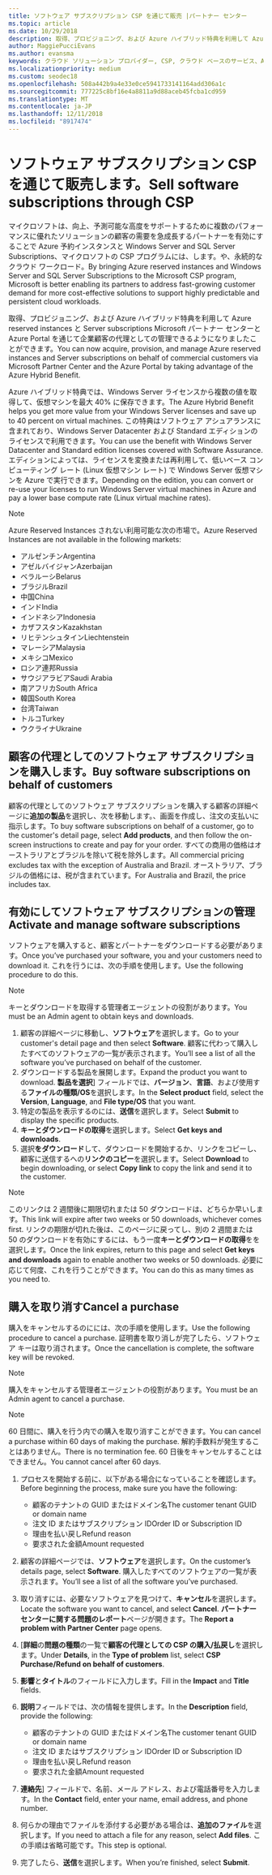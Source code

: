 ```yaml
---
title: ソフトウェア サブスクリプション CSP を通じて販売 |パートナー センター
ms.topic: article
ms.date: 10/29/2018
description: 取得、プロビジョニング、および Azure ハイブリッド特典を利用して Azure reserved instances と Server subscriptions Microsoft パートナー センターと Azure Portal を通じて企業顧客の代理としての管理できるようになりましたことができます。
author: MaggiePucciEvans
ms.author: evansma
keywords: クラウド ソリューション プロバイダー, CSP, クラウド ベースのサービス、Azure、Azure RI、Windows Server、SQL Server のソフトウェア サブスクリプション
ms.localizationpriority: medium
ms.custom: seodec18
ms.openlocfilehash: 508a442b9a4e33e0ce5941733141164add306a1c
ms.sourcegitcommit: 777225c8bf16e4a8811a9d88aceb45fcba1cd959
ms.translationtype: MT
ms.contentlocale: ja-JP
ms.lasthandoff: 12/11/2018
ms.locfileid: "8917474"
---
```

# <a name="sell-software-subscriptions-through-csp"></a><span data-ttu-id="c90ba-104">ソフトウェア サブスクリプション CSP を通じて販売します。</span><span class="sxs-lookup"><span data-stu-id="c90ba-104">Sell software subscriptions through CSP</span></span>

<span data-ttu-id="c90ba-105">マイクロソフトは、向上、予測可能な高度をサポートするために複数のパフォーマンスに優れたソリューションの顧客の需要を急成長するパートナーを有効にすることで Azure 予約インスタンスと Windows Server and SQL Server Subscriptions、マイクロソフトの CSP プログラムには、します。や、永続的なクラウド ワークロード。</span><span class="sxs-lookup"><span data-stu-id="c90ba-105">By bringing Azure reserved instances and Windows Server and SQL Server Subscriptions to the Microsoft CSP program, Microsoft is better enabling its partners to address fast-growing customer demand for more cost-effective solutions to support highly predictable and persistent cloud workloads.</span></span> 

<span data-ttu-id="c90ba-106">取得、プロビジョニング、および Azure ハイブリッド特典を利用して Azure reserved instances と Server subscriptions Microsoft パートナー センターと Azure Portal を通じて企業顧客の代理としての管理できるようになりましたことができます。</span><span class="sxs-lookup"><span data-stu-id="c90ba-106">You can now acquire, provision, and manage Azure reserved instances and Server subscriptions on behalf of commercial customers via Microsoft Partner Center and the Azure Portal by taking advantage of the Azure Hybrid Benefit.</span></span> 

<span data-ttu-id="c90ba-107">Azure ハイブリッド特典では、Windows Server ライセンスから複数の値を取得して、仮想マシンを最大 40% に保存できます。</span><span class="sxs-lookup"><span data-stu-id="c90ba-107">The Azure Hybrid Benefit helps you get more value from your Windows Server licenses and save up to 40 percent on virtual machines.</span></span> <span data-ttu-id="c90ba-108">この特典はソフトウェア アシュアランスに含まれており、Windows Server Datacenter および Standard エディションのライセンスで利用できます。</span><span class="sxs-lookup"><span data-stu-id="c90ba-108">You can use the benefit with Windows Server Datacenter and Standard edition licenses covered with Software Assurance.</span></span> <span data-ttu-id="c90ba-109">エディションによっては、ライセンスを変換または再利用して、低いベース コンピューティング レート (Linux 仮想マシン レート) で Windows Server 仮想マシンを Azure で実行できます。</span><span class="sxs-lookup"><span data-stu-id="c90ba-109">Depending on the edition, you can convert or re-use your licenses to run Windows Server virtual machines in Azure and pay a lower base compute rate (Linux virtual machine rates).</span></span>

> [!NOTE]  
> <span data-ttu-id="c90ba-110">Azure Reserved Instances されない利用可能な次の市場で。</span><span class="sxs-lookup"><span data-stu-id="c90ba-110">Azure Reserved Instances are not available in the following markets:</span></span>  
> * <span data-ttu-id="c90ba-111">アルゼンチン</span><span class="sxs-lookup"><span data-stu-id="c90ba-111">Argentina</span></span>
> * <span data-ttu-id="c90ba-112">アゼルバイジャン</span><span class="sxs-lookup"><span data-stu-id="c90ba-112">Azerbaijan</span></span>
> * <span data-ttu-id="c90ba-113">ベラルーシ</span><span class="sxs-lookup"><span data-stu-id="c90ba-113">Belarus</span></span>
> * <span data-ttu-id="c90ba-114">ブラジル</span><span class="sxs-lookup"><span data-stu-id="c90ba-114">Brazil</span></span>
> * <span data-ttu-id="c90ba-115">中国</span><span class="sxs-lookup"><span data-stu-id="c90ba-115">China</span></span>
> * <span data-ttu-id="c90ba-116">インド</span><span class="sxs-lookup"><span data-stu-id="c90ba-116">India</span></span>
> * <span data-ttu-id="c90ba-117">インドネシア</span><span class="sxs-lookup"><span data-stu-id="c90ba-117">Indonesia</span></span>
> * <span data-ttu-id="c90ba-118">カザフスタン</span><span class="sxs-lookup"><span data-stu-id="c90ba-118">Kazakhstan</span></span>
> * <span data-ttu-id="c90ba-119">リヒテンシュタイン</span><span class="sxs-lookup"><span data-stu-id="c90ba-119">Liechtenstein</span></span>
> * <span data-ttu-id="c90ba-120">マレーシア</span><span class="sxs-lookup"><span data-stu-id="c90ba-120">Malaysia</span></span>
> * <span data-ttu-id="c90ba-121">メキシコ</span><span class="sxs-lookup"><span data-stu-id="c90ba-121">Mexico</span></span>
> * <span data-ttu-id="c90ba-122">ロシア連邦</span><span class="sxs-lookup"><span data-stu-id="c90ba-122">Russia</span></span>
> * <span data-ttu-id="c90ba-123">サウジアラビア</span><span class="sxs-lookup"><span data-stu-id="c90ba-123">Saudi Arabia</span></span>
> * <span data-ttu-id="c90ba-124">南アフリカ</span><span class="sxs-lookup"><span data-stu-id="c90ba-124">South Africa</span></span>
> * <span data-ttu-id="c90ba-125">韓国</span><span class="sxs-lookup"><span data-stu-id="c90ba-125">South Korea</span></span>
> * <span data-ttu-id="c90ba-126">台湾</span><span class="sxs-lookup"><span data-stu-id="c90ba-126">Taiwan</span></span>
> * <span data-ttu-id="c90ba-127">トルコ</span><span class="sxs-lookup"><span data-stu-id="c90ba-127">Turkey</span></span>
> * <span data-ttu-id="c90ba-128">ウクライナ</span><span class="sxs-lookup"><span data-stu-id="c90ba-128">Ukraine</span></span>

## <a name="buy-software-subscriptions-on-behalf-of-customers"></a><span data-ttu-id="c90ba-129">顧客の代理としてのソフトウェア サブスクリプションを購入します。</span><span class="sxs-lookup"><span data-stu-id="c90ba-129">Buy software subscriptions on behalf of customers</span></span>

<span data-ttu-id="c90ba-130">顧客の代理としてのソフトウェア サブスクリプションを購入する顧客の詳細ページに**追加の製品**を選択し、次を移動します。、画面を作成し、注文の支払いに指示します。</span><span class="sxs-lookup"><span data-stu-id="c90ba-130">To buy software subscriptions on behalf of a customer, go to the customer's detail page, select **Add products**, and then follow the on-screen instructions to create and pay for your order.</span></span> <span data-ttu-id="c90ba-131">すべての商用の価格はオーストラリアとブラジルを除いて税を除外します。</span><span class="sxs-lookup"><span data-stu-id="c90ba-131">All commercial pricing excludes tax with the exception of Australia and Brazil.</span></span> <span data-ttu-id="c90ba-132">オーストラリア、ブラジルの価格には、税が含まれています。</span><span class="sxs-lookup"><span data-stu-id="c90ba-132">For Australia and Brazil, the price includes tax.</span></span>


## <a name="activate-and-manage-software-subscriptions"></a><span data-ttu-id="c90ba-133">有効にしてソフトウェア サブスクリプションの管理</span><span class="sxs-lookup"><span data-stu-id="c90ba-133">Activate and manage software subscriptions</span></span>

<span data-ttu-id="c90ba-134">ソフトウェアを購入すると、顧客とパートナーをダウンロードする必要があります。</span><span class="sxs-lookup"><span data-stu-id="c90ba-134">Once you’ve purchased your software, you and your customers need to download it.</span></span> <span data-ttu-id="c90ba-135">これを行うには、次の手順を使用します。</span><span class="sxs-lookup"><span data-stu-id="c90ba-135">Use the following procedure to do this.</span></span> 

>[!NOTE]
><span data-ttu-id="c90ba-136">キーとダウンロードを取得する管理者エージェントの役割があります。</span><span class="sxs-lookup"><span data-stu-id="c90ba-136">You must be an Admin agent to obtain keys and downloads.</span></span> 

1. <span data-ttu-id="c90ba-137">顧客の詳細ページに移動し、**ソフトウェア**を選択します。</span><span class="sxs-lookup"><span data-stu-id="c90ba-137">Go to your customer's detail page and then select **Software**.</span></span> <span data-ttu-id="c90ba-138">顧客に代わって購入したすべてのソフトウェアの一覧が表示されます。</span><span class="sxs-lookup"><span data-stu-id="c90ba-138">You’ll see a list of all the software you’ve purchased on behalf of the customer.</span></span> 
2.  <span data-ttu-id="c90ba-139">ダウンロードする製品を展開します。</span><span class="sxs-lookup"><span data-stu-id="c90ba-139">Expand the product you want to download.</span></span> <span data-ttu-id="c90ba-140">**製品を選択**] フィールドでは、**バージョン**、**言語**、および使用する**ファイルの種類/OS**を選択します。</span><span class="sxs-lookup"><span data-stu-id="c90ba-140">In the **Select product** field, select the **Version**, **Language**, and **File type/OS** that you want.</span></span> 
3.  <span data-ttu-id="c90ba-141">特定の製品を表示するのには、**送信**を選択します。</span><span class="sxs-lookup"><span data-stu-id="c90ba-141">Select **Submit** to display the specific products.</span></span> 
4.  <span data-ttu-id="c90ba-142">**キーとダウンロードの取得**を選択します。</span><span class="sxs-lookup"><span data-stu-id="c90ba-142">Select **Get keys and downloads**.</span></span> 
5.  <span data-ttu-id="c90ba-143">選択**をダウンロード**して、ダウンロードを開始するか、リンクをコピーし、顧客に送信するへの**リンクのコピー**を選択します。</span><span class="sxs-lookup"><span data-stu-id="c90ba-143">Select **Download** to begin downloading, or select **Copy link** to copy the link and send it to the customer.</span></span> 

>[!NOTE]
><span data-ttu-id="c90ba-144">このリンクは 2 週間後に期限切れまたは 50 ダウンロードは、どちらか早いします。</span><span class="sxs-lookup"><span data-stu-id="c90ba-144">This link will expire after two weeks or 50 downloads, whichever comes first.</span></span> <span data-ttu-id="c90ba-145">リンクの期限が切れた後は、このページに戻ってし、別の 2 週間または 50 のダウンロードを有効にするには、もう一度**キーとダウンロードの取得**をを選択します。</span><span class="sxs-lookup"><span data-stu-id="c90ba-145">Once the link expires, return to this page and select **Get keys and downloads** again to enable another two weeks or 50 downloads.</span></span> <span data-ttu-id="c90ba-146">必要に応じて何度、これを行うことができます。</span><span class="sxs-lookup"><span data-stu-id="c90ba-146">You can do this as many times as you need to.</span></span> 


## <a name="cancel-a-purchase"></a><span data-ttu-id="c90ba-147">購入を取り消す</span><span class="sxs-lookup"><span data-stu-id="c90ba-147">Cancel a purchase</span></span>
<span data-ttu-id="c90ba-148">購入をキャンセルするのにには、次の手順を使用します。</span><span class="sxs-lookup"><span data-stu-id="c90ba-148">Use the following procedure to cancel a purchase.</span></span> <span data-ttu-id="c90ba-149">証明書を取り消しが完了したら、ソフトウェア キーは取り消されます。</span><span class="sxs-lookup"><span data-stu-id="c90ba-149">Once the cancellation is complete, the software key will be revoked.</span></span> 

>[!NOTE]
><span data-ttu-id="c90ba-150">購入をキャンセルする管理者エージェントの役割があります。</span><span class="sxs-lookup"><span data-stu-id="c90ba-150">You must be an Admin agent to cancel a purchase.</span></span> 

>[!NOTE]
><span data-ttu-id="c90ba-151">60 日間に、購入を行う内での購入を取り消すことができます。</span><span class="sxs-lookup"><span data-stu-id="c90ba-151">You can cancel a purchase within 60 days of making the purchase.</span></span> <span data-ttu-id="c90ba-152">解約手数料が発生することはありません。</span><span class="sxs-lookup"><span data-stu-id="c90ba-152">There is no termination fee.</span></span> <span data-ttu-id="c90ba-153">60 日後をキャンセルすることはできません。</span><span class="sxs-lookup"><span data-stu-id="c90ba-153">You cannot cancel after 60 days.</span></span> 

1.  <span data-ttu-id="c90ba-154">プロセスを開始する前に、以下がある場合になっていることを確認します。</span><span class="sxs-lookup"><span data-stu-id="c90ba-154">Before beginning the process, make sure you have the following:</span></span> 
    -   <span data-ttu-id="c90ba-155">顧客のテナントの GUID またはドメイン名</span><span class="sxs-lookup"><span data-stu-id="c90ba-155">The customer tenant GUID or domain name</span></span>
    -   <span data-ttu-id="c90ba-156">注文 ID またはサブスクリプション ID</span><span class="sxs-lookup"><span data-stu-id="c90ba-156">Order ID or Subscription ID</span></span>
    -   <span data-ttu-id="c90ba-157">理由を払い戻し</span><span class="sxs-lookup"><span data-stu-id="c90ba-157">Refund reason</span></span>
    -   <span data-ttu-id="c90ba-158">要求された金額</span><span class="sxs-lookup"><span data-stu-id="c90ba-158">Amount requested</span></span>

2.  <span data-ttu-id="c90ba-159">顧客の詳細ページでは、**ソフトウェア**を選択します。</span><span class="sxs-lookup"><span data-stu-id="c90ba-159">On the customer’s details page, select **Software**.</span></span> <span data-ttu-id="c90ba-160">購入したすべてのソフトウェアの一覧が表示されます。</span><span class="sxs-lookup"><span data-stu-id="c90ba-160">You’ll see a list of all the software you’ve purchased.</span></span> 

3.  <span data-ttu-id="c90ba-161">取り消すには、必要なソフトウェアを見つけて、**キャンセル**を選択します。</span><span class="sxs-lookup"><span data-stu-id="c90ba-161">Locate the software you want to cancel, and select **Cancel**.</span></span> <span data-ttu-id="c90ba-162">**パートナー センターに関する問題のレポート**ページが開きます。</span><span class="sxs-lookup"><span data-stu-id="c90ba-162">The **Report a problem with Partner Center** page opens.</span></span> 

4.  <span data-ttu-id="c90ba-163">[**詳細**の**問題の種類**の一覧で**顧客の代理としての CSP の購入/払戻し**を選択します。</span><span class="sxs-lookup"><span data-stu-id="c90ba-163">Under **Details**, in the **Type of problem** list, select **CSP Purchase/Refund on behalf of customers**.</span></span>

5.  <span data-ttu-id="c90ba-164">**影響**と**タイトル**のフィールドに入力します。</span><span class="sxs-lookup"><span data-stu-id="c90ba-164">Fill in the **Impact** and **Title** fields.</span></span> 

6.  <span data-ttu-id="c90ba-165">**説明**フィールドでは、次の情報を提供します。</span><span class="sxs-lookup"><span data-stu-id="c90ba-165">In the **Description** field, provide the following:</span></span> 
    -   <span data-ttu-id="c90ba-166">顧客のテナントの GUID またはドメイン名</span><span class="sxs-lookup"><span data-stu-id="c90ba-166">The customer tenant GUID or domain name</span></span>
    -   <span data-ttu-id="c90ba-167">注文 ID またはサブスクリプション ID</span><span class="sxs-lookup"><span data-stu-id="c90ba-167">Order ID or Subscription ID</span></span>
    -   <span data-ttu-id="c90ba-168">理由を払い戻し</span><span class="sxs-lookup"><span data-stu-id="c90ba-168">Refund reason</span></span>
    -   <span data-ttu-id="c90ba-169">要求された金額</span><span class="sxs-lookup"><span data-stu-id="c90ba-169">Amount requested</span></span>

7.  <span data-ttu-id="c90ba-170">**連絡先**] フィールドで、名前、メール アドレス、および電話番号を入力します。</span><span class="sxs-lookup"><span data-stu-id="c90ba-170">In the **Contact** field, enter your name, email address, and phone number.</span></span> 

8.  <span data-ttu-id="c90ba-171">何らかの理由でファイルを添付する必要がある場合は、**追加のファイル**を選択します。</span><span class="sxs-lookup"><span data-stu-id="c90ba-171">If you need to attach a file for any reason, select **Add files**.</span></span> <span data-ttu-id="c90ba-172">この手順は省略可能です。</span><span class="sxs-lookup"><span data-stu-id="c90ba-172">This step is optional.</span></span> 

9.  <span data-ttu-id="c90ba-173">完了したら、**送信**を選択します。</span><span class="sxs-lookup"><span data-stu-id="c90ba-173">When you’re finished, select **Submit**.</span></span>
